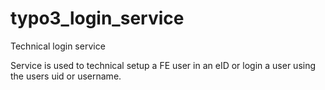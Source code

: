 # typo3_login_service
Technical login service

Service is used to technical setup a FE user in an eID or login a user using the users uid or username.

